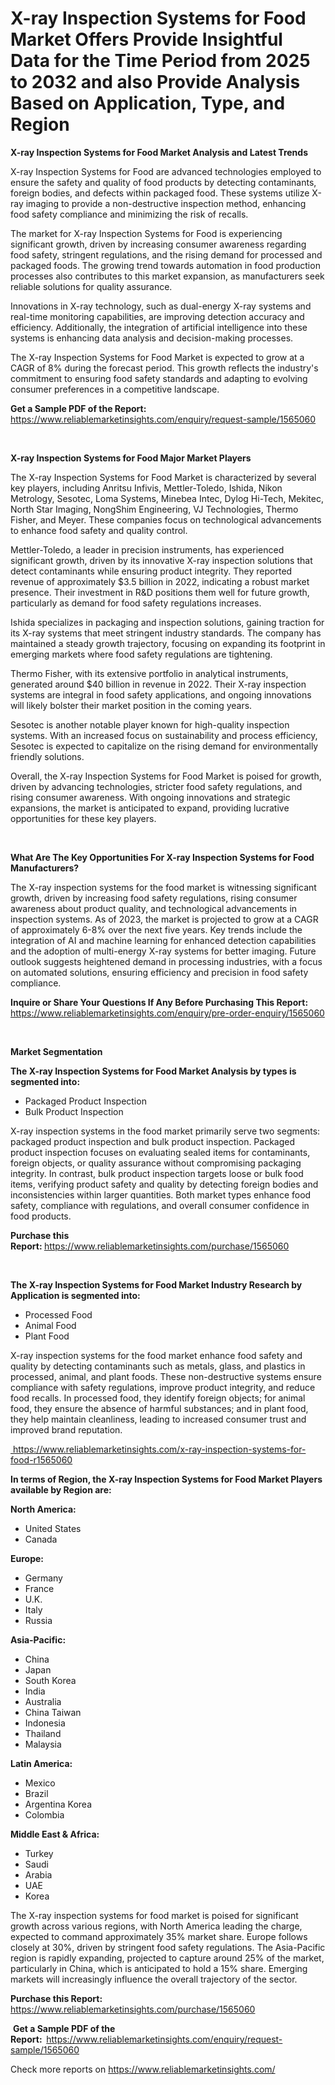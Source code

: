 <p><h1>X-ray Inspection Systems for Food Market Offers Provide Insightful Data for the Time Period from 2025 to 2032 and also Provide Analysis Based on Application, Type, and Region</h1></p><p><strong>X-ray Inspection Systems for Food Market Analysis and Latest Trends</strong></p>
<p><p>X-ray Inspection Systems for Food are advanced technologies employed to ensure the safety and quality of food products by detecting contaminants, foreign bodies, and defects within packaged food. These systems utilize X-ray imaging to provide a non-destructive inspection method, enhancing food safety compliance and minimizing the risk of recalls.</p><p>The market for X-ray Inspection Systems for Food is experiencing significant growth, driven by increasing consumer awareness regarding food safety, stringent regulations, and the rising demand for processed and packaged foods. The growing trend towards automation in food production processes also contributes to this market expansion, as manufacturers seek reliable solutions for quality assurance.</p><p>Innovations in X-ray technology, such as dual-energy X-ray systems and real-time monitoring capabilities, are improving detection accuracy and efficiency. Additionally, the integration of artificial intelligence into these systems is enhancing data analysis and decision-making processes.</p><p>The X-ray Inspection Systems for Food Market is expected to grow at a CAGR of 8% during the forecast period. This growth reflects the industry's commitment to ensuring food safety standards and adapting to evolving consumer preferences in a competitive landscape.</p></p>
<p><strong>Get a Sample PDF of the Report:&nbsp;</strong> <a href="https://www.reliablemarketinsights.com/enquiry/request-sample/1565060?utm_campaign=2888&utm_medium=2&utm_source=Github&utm_content=ia&utm_term=11042025&utm_id=x-ray-inspection-systems-for-food">https://www.reliablemarketinsights.com/enquiry/request-sample/1565060</a></p>
<p>&nbsp;</p>
<p><strong>X-ray Inspection Systems for Food Major Market Players</strong></p>
<p><p>The X-ray Inspection Systems for Food Market is characterized by several key players, including Anritsu Infivis, Mettler-Toledo, Ishida, Nikon Metrology, Sesotec, Loma Systems, Minebea Intec, Dylog Hi-Tech, Mekitec, North Star Imaging, NongShim Engineering, VJ Technologies, Thermo Fisher, and Meyer. These companies focus on technological advancements to enhance food safety and quality control.</p><p>Mettler-Toledo, a leader in precision instruments, has experienced significant growth, driven by its innovative X-ray inspection solutions that detect contaminants while ensuring product integrity. They reported revenue of approximately $3.5 billion in 2022, indicating a robust market presence. Their investment in R&D positions them well for future growth, particularly as demand for food safety regulations increases.</p><p>Ishida specializes in packaging and inspection solutions, gaining traction for its X-ray systems that meet stringent industry standards. The company has maintained a steady growth trajectory, focusing on expanding its footprint in emerging markets where food safety regulations are tightening.</p><p>Thermo Fisher, with its extensive portfolio in analytical instruments, generated around $40 billion in revenue in 2022. Their X-ray inspection systems are integral in food safety applications, and ongoing innovations will likely bolster their market position in the coming years.</p><p>Sesotec is another notable player known for high-quality inspection systems. With an increased focus on sustainability and process efficiency, Sesotec is expected to capitalize on the rising demand for environmentally friendly solutions.</p><p>Overall, the X-ray Inspection Systems for Food Market is poised for growth, driven by advancing technologies, stricter food safety regulations, and rising consumer awareness. With ongoing innovations and strategic expansions, the market is anticipated to expand, providing lucrative opportunities for these key players.</p></p>
<p>&nbsp;</p>
<p><strong>What Are The Key Opportunities For X-ray Inspection Systems for Food Manufacturers?</strong></p>
<p><p>The X-ray inspection systems for the food market is witnessing significant growth, driven by increasing food safety regulations, rising consumer awareness about product quality, and technological advancements in inspection systems. As of 2023, the market is projected to grow at a CAGR of approximately 6-8% over the next five years. Key trends include the integration of AI and machine learning for enhanced detection capabilities and the adoption of multi-energy X-ray systems for better imaging. Future outlook suggests heightened demand in processing industries, with a focus on automated solutions, ensuring efficiency and precision in food safety compliance.</p></p>
<p><strong>Inquire or Share Your Questions If Any Before Purchasing This Report:</strong> <a href="https://www.reliablemarketinsights.com/enquiry/pre-order-enquiry/1565060?utm_campaign=2888&utm_medium=2&utm_source=Github&utm_content=ia&utm_term=11042025&utm_id=x-ray-inspection-systems-for-food">https://www.reliablemarketinsights.com/enquiry/pre-order-enquiry/1565060</a></p>
<p>&nbsp;</p>
<p><strong>Market Segmentation</strong></p>
<p><strong>The X-ray Inspection Systems for Food Market Analysis by types is segmented into:</strong></p>
<p><ul><li>Packaged Product Inspection</li><li>Bulk Product Inspection</li></ul></p>
<p><p>X-ray inspection systems in the food market primarily serve two segments: packaged product inspection and bulk product inspection. Packaged product inspection focuses on evaluating sealed items for contaminants, foreign objects, or quality assurance without compromising packaging integrity. In contrast, bulk product inspection targets loose or bulk food items, verifying product safety and quality by detecting foreign bodies and inconsistencies within larger quantities. Both market types enhance food safety, compliance with regulations, and overall consumer confidence in food products.</p></p>
<p><strong>Purchase this Report:&nbsp;</strong><a href="https://www.reliablemarketinsights.com/purchase/1565060?utm_campaign=2888&utm_medium=2&utm_source=Github&utm_content=ia&utm_term=11042025&utm_id=x-ray-inspection-systems-for-food">https://www.reliablemarketinsights.com/purchase/1565060</a></p>
<p>&nbsp;</p>
<p><strong>The X-ray Inspection Systems for Food Market Industry Research by Application is segmented into:</strong></p>
<p><ul><li>Processed Food</li><li>Animal Food</li><li>Plant Food</li></ul></p>
<p><p>X-ray inspection systems for the food market enhance food safety and quality by detecting contaminants such as metals, glass, and plastics in processed, animal, and plant foods. These non-destructive systems ensure compliance with safety regulations, improve product integrity, and reduce food recalls. In processed food, they identify foreign objects; for animal food, they ensure the absence of harmful substances; and in plant food, they help maintain cleanliness, leading to increased consumer trust and improved brand reputation.</p></p>
<p><a href="https://www.reliablemarketinsights.com/x-ray-inspection-systems-for-food-r1565060?utm_campaign=2888&utm_medium=2&utm_source=Github&utm_content=ia&utm_term=11042025&utm_id=x-ray-inspection-systems-for-food">&nbsp;https://www.reliablemarketinsights.com/x-ray-inspection-systems-for-food-r1565060</a></p>
<p><strong>In terms of Region, the X-ray Inspection Systems for Food Market Players available by Region are:</strong></p>
<p>
    <p> <strong> North America: </strong>
        <ul>
            <li>United States</li>
            <li>Canada</li>
        </ul>
        </p> 
    <p> <strong> Europe: </strong>
        <ul>
            <li>Germany</li>
            <li>France</li>
            <li>U.K.</li>
            <li>Italy</li>
            <li>Russia</li>
        </ul>
        </p> 
    <p> <strong> Asia-Pacific: </strong>
        <ul>
            <li>China</li>
            <li>Japan</li>
            <li>South Korea</li>
            <li>India</li>
            <li>Australia</li>
            <li>China Taiwan</li>
            <li>Indonesia</li>
            <li>Thailand</li>
            <li>Malaysia</li>
        </ul>
        </p> 
    <p> <strong> Latin America: </strong>
        <ul>
            <li>Mexico</li>
            <li>Brazil</li>
            <li>Argentina Korea</li>
            <li>Colombia</li>
        </ul>
        </p> 
    <p> <strong> Middle East & Africa: </strong>
        <ul>
            <li>Turkey</li>
            <li>Saudi</li>
            <li>Arabia</li>
            <li>UAE</li>
            <li>Korea</li>
        </ul>
    </p>
    </p>
<p><p>The X-ray inspection systems for food market is poised for significant growth across various regions, with North America leading the charge, expected to command approximately 35% market share. Europe follows closely at 30%, driven by stringent food safety regulations. The Asia-Pacific region is rapidly expanding, projected to capture around 25% of the market, particularly in China, which is anticipated to hold a 15% share. Emerging markets will increasingly influence the overall trajectory of the sector.</p></p>
<p><strong>Purchase this Report: </strong><a href="https://www.reliablemarketinsights.com/purchase/1565060?utm_campaign=2888&utm_medium=2&utm_source=Github&utm_content=ia&utm_term=11042025&utm_id=x-ray-inspection-systems-for-food">https://www.reliablemarketinsights.com/purchase/1565060</a></p>
<p>&nbsp;<strong>Get a Sample PDF of the Report:&nbsp;&nbsp;</strong><a href="https://www.reliablemarketinsights.com/enquiry/request-sample/1565060?utm_campaign=2888&utm_medium=2&utm_source=Github&utm_content=ia&utm_term=11042025&utm_id=x-ray-inspection-systems-for-food">https://www.reliablemarketinsights.com/enquiry/request-sample/1565060</a></p>
<p><strong></strong></p>
<p>Check more reports on <a href="https://www.reliablemarketinsights.com/?utm_campaign=2888&utm_medium=2&utm_source=Github&utm_content=ia&utm_term=11042025&utm_id=x-ray-inspection-systems-for-food">https://www.reliablemarketinsights.com/</a></p>